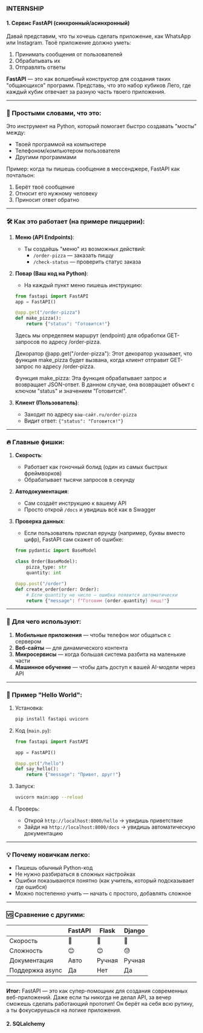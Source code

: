 ### INTERNSHIP 

#### 1. Сервис FastAPI (синхронный/асинхронный)

Давай представим, что ты хочешь сделать приложение, как WhatsApp или Instagram. Твоё приложение должно уметь:
1. Принимать сообщения от пользователей
2. Обрабатывать их
3. Отправлять ответы

**FastAPI** — это как волшебный конструктор для создания таких "общающихся" программ. Представь, что это набор кубиков Лего, где каждый кубик отвечает за разную часть твоего приложения.

---

### 🌟 Простыми словами, что это:
Это инструмент на Python, который помогает быстро создавать "мосты" между:
- Твоей программой на компьютере
- Телефоном/компьютером пользователя
- Другими программами

Пример: когда ты пишешь сообщение в мессенджере, FastAPI как почтальон:
1. Берёт твоё сообщение
2. Относит его нужному человеку
3. Приносит ответ обратно

---

### 🛠️ Как это работает (на примере пиццерии):
1. **Меню (API Endpoints)**:
   - Ты создаёшь "меню" из возможных действий:
     - `/order-pizza` — заказать пиццу
     - `/check-status` — проверить статус заказа

2. **Повар (Ваш код на Python)**:
   - На каждый пункт меню пишешь инструкцию:
   ```python
   from fastapi import FastAPI
   app = FastAPI()

   @app.get("/order-pizza")
   def make_pizza():
       return {"status": "Готовится!"}
   ```

    Здесь мы определяем маршрут (endpoint) для обработки GET-запросов по адресу /order-pizza.

    Декоратор @app.get("/order-pizza"): Этот декоратор указывает, что функция make_pizza будет вызвана, когда клиент отправит GET-запрос по адресу /order-pizza.

    Функция make_pizza: Эта функция обрабатывает запрос и возвращает JSON-ответ. В данном случае, она возвращает объект с ключом "status" и значением "Готовится!".

3. **Клиент (Пользователь)**:
   - Заходит по адресу `ваш-сайт.ru/order-pizza`
   - Видит ответ: `{"status": "Готовится!"}`

---

### 🔥 Главные фишки:
1. **Скорость**:
   - Работает как гоночный болид (один из самых быстрых фреймворков)
   - Обрабатывает тысячи запросов в секунду

2. **Автодокументация**:
   - Сам создаёт инструкцию к вашему API
   - Просто открой `/docs` и увидишь всё как в Swagger

3. **Проверка данных**:
   - Если пользователь прислал ерунду (например, буквы вместо цифр), FastAPI сам скажет об ошибке:
   ```python
   from pydantic import BaseModel

   class Order(BaseModel):
       pizza_type: str
       quantity: int

   @app.post("/order")
   def create_order(order: Order):
       # Если quantity не число — ошибка появится автоматически
       return {"message": f"Готовим {order.quantity} пицц!"}
   ```

---

### 🧩 Для чего используют:
1. **Мобильные приложения** — чтобы телефон мог общаться с сервером
2. **Веб-сайты** — для динамического контента
3. **Микросервисы** — когда большая система разбита на маленькие части
4. **Машинное обучение** — чтобы дать доступ к вашей AI-модели через API

---

### 🚀 Пример "Hello World":
1. Установка:
   ```bash
   pip install fastapi uvicorn
   ```

2. Код (`main.py`):
   ```python
   from fastapi import FastAPI

   app = FastAPI()

   @app.get("/hello")
   def say_hello():
       return {"message": "Привет, друг!"}
   ```

3. Запуск:
   ```bash
   uvicorn main:app --reload
   ```

4. Проверь:
   - Открой `http://localhost:8000/hello` → увидишь приветствие
   - Зайди на `http://localhost:8000/docs` → увидишь автоматическую документацию

---

### 💡 Почему новичкам легко:
- Пишешь обычный Python-код
- Не нужно разбираться в сложных настройках
- Ошибки показываются понятно (как учитель, который подсказывает где ошибся)
- Можно постепенно учить — начать с простого, добавлять сложное

---

### 🆚 Сравнение с другими:
|               | FastAPI | Flask | Django |
|---------------|---------|-------|--------|
| Скорость       | 🚀       | 🐢     | 🚗      |
| Сложность      | 😊       | 😊     | 😓      |
| Документация   | Авто    | Ручная| Ручная |
| Поддержка async| Да      | Нет   | Да     |

---

**Итог:** FastAPI — это как супер-помощник для создания современных веб-приложений. Даже если ты никогда не делал API, за вечер сможешь сделать работающий прототип! Он берёт на себя всю рутину, а ты фокусируешься на логике приложения.

#### 2. SQLalchemy

